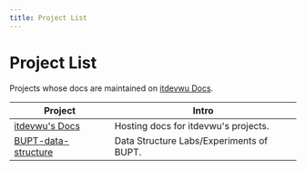 ```yaml
---
title: Project List
---
```


# Project List

Projects whose docs are maintained on [itdevwu Docs](/en).

| Project | Intro |
| --- | --- |
| [itdevwu's Docs](/en/docs) | Hosting docs for itdevwu's projects. |
| [BUPT-data-structure](/en/BUPT-data-structure) | Data Structure Labs/Experiments of BUPT. |
